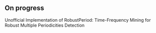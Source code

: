 ## On progress

Unofficial Implementation of RobustPeriod: Time-Frequency Mining for Robust Multiple Periodicities Detection
